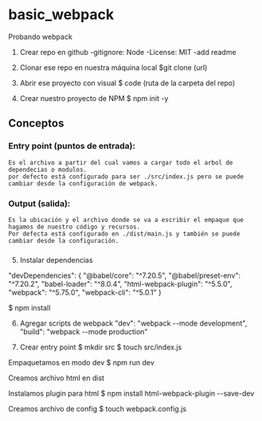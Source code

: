 # basic_webpack
Probando webpack

1. Crear repo en github
    -gitignore: Node
    -License: MIT
    -add readme

2. Clonar ese repo en nuestra máquina local
            $git clone (url)

3. Abrir ese proyecto con visual
             $ code (ruta de la carpeta del repo)

4. Crear nuestro proyecto de NPM 
            $ npm init -y

## Conceptos

### Entry point (puntos de entrada):
    Es el archivo a partir del cual vamos a cargar todo el arbol de dependecias o modulos.
    por defecto está configurado para ser ./src/index.js pero se puede cambiar desde la configuración de webpack.

### Output (salida):
    Es la ubicación y el archivo donde se va a escribir el empaque que hagamos de nuestro código y recursos.
    Por defecta está configurado en ./dist/main.js y también se puede cambiar desde la configuración.

###

5. Instalar dependencias

 "devDependencies": {
 	"@babel/core": "^7.20.5",
 	"@babel/preset-env": "^7.20.2",
 	"babel-loader": "^8.0.4",
 	"html-webpack-plugin": "^5.5.0",
 	"webpack": "^5.75.0",
 	"webpack-cli": "^5.0.1"
 }

 $ npm install 

6. Agregar scripts de webpack "dev": 
    "webpack --mode development", "build": "webpack --mode production"

7. Crear entry point $ mkdir src $ touch src/index.js

Empaquetamos en modo dev $ npm run dev

Creamos archivo html en dist

Instalamos plugin para html $ npm install html-webpack-plugin --save-dev

Creamos archivo de config $ touch webpack.config.js